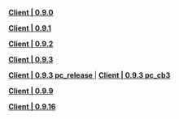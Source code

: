 **[Client | 0.9.0](https://autopatchcn.yuanshen.com/client_app/pc_release/YuanShen_0.9.0.zip)**

**[Client | 0.9.1](https://autopatchcn.yuanshen.com/client_app/pc_release/YuanShen_0.9.1.zip)**

**[Client | 0.9.2](https://autopatchcn.yuanshen.com/client_app/pc_release/YuanShen_0.9.2.zip)**

**[Client | 0.9.3](https://autopatchcn.yuanshen.com/client_app/pc_release/YuanShen_0.9.3.zip)**

**[Client | 0.9.3 pc_release ](https://autopatchcn.yuanshen.com/client_app/pc_release/1.2-1565149_1.2_rel-1594157_test.zip)** | **[Client | 0.9.3 pc_cb3 ](https://autopatchcn.yuanshen.com/client_app/pc_cb3/YuanShen_0.9.3.zip)**

**[Client | 0.9.9](https://autopatchcn.yuanshen.com/client_app/pc_cb3/YuanShen_0.9.9.zip)**

**[Client | 0.9.16](https://autopatchcn.yuanshen.com/client_app/pc_bilibili/c39c3898fbaef1a2cd8d8884eba6f7d7/YuanShen_0.9.16.zip)**
